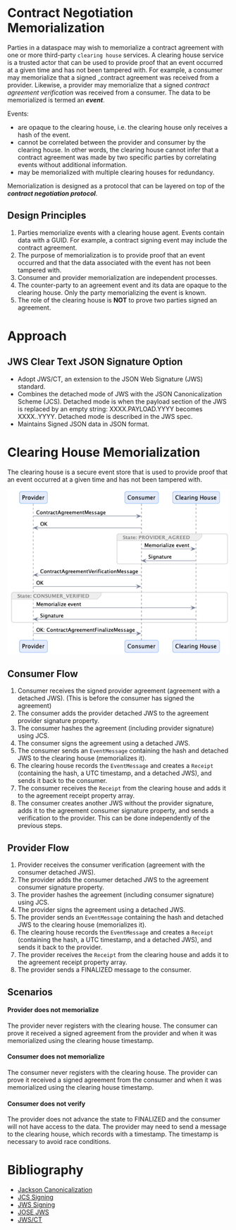 # Contract Negotiation Memorialization

Parties in a dataspace may wish to memorialize a contract agreement with one or more third-party `clearing house` services. A clearing house service is a trusted actor that can 
be used to provide proof that an event occurred at a given time and has not been tampered with. For example, a consumer may memorialize that a signed _contract agreement was
received from a provider. Likewise, a provider may memorialize that a signed _contract agreement verification_ was received from a consumer. The data to be memorialized is termed 
an **_event_**.

Events:

- are opaque to the clearing house, i.e. the clearing house only receives a hash of the event.
- cannot be correlated between the provider and consumer by the clearing house. In other words, the clearing house cannot infer that a contract agreement was made by two specific
  parties by correlating events without additional information.
- may be memorialized with multiple clearing houses for redundancy. 
              
Memorialization is designed as a protocol that can be layered on top of the _**contract negotiation protocol**_.  

## Design Principles
1. Parties memorialize events with a clearing house agent. Events contain data with a GUID. For example, a contract signing event may include the contract agreement.
2. The purpose of memorialization is to provide proof that an event occurred and that the data associated with the event has not been tampered with. 
3. Consumer and provider memorialization are independent processes.
4. The counter-party to an agreement event and its data are opaque to the clearing house. Only the party memorializing the event is known.
5. The role of the clearing house is **NOT** to prove two parties signed an agreement.

# Approach
## JWS Clear Text JSON Signature Option 
- Adopt JWS/CT, an extension to the JSON Web Signature (JWS) standard.
- Combines the detached mode of JWS with the JSON Canonicalization Scheme (JCS). Detached mode is when the payload section of the JWS is replaced 
by an empty string:  XXXX.PAYLOAD.YYYY becomes XXXX..YYYY. Detached mode is described in the JWS spec.
- Maintains Signed JSON data in JSON format.

# Clearing House Memorialization

The clearing house is a secure event store that is used to provide proof that an event occurred at a given time and has not been tampered with. 

![](./contract.negotiation.memorialization.png)  

## Consumer Flow
1. Consumer receives the signed provider agreement (agreement with a detached JWS). (This is before the consumer has signed the agreement)
1. The consumer adds the provider detached JWS to the agreement provider signature property. 
1. The consumer hashes the agreement (including provider signature) using JCS. 
1. The consumer signs the agreement using a detached JWS. 
1. The consumer sends an `EventMessage` containing the hash and detached JWS to the clearing house (memorializes it).
1. The clearing house records the `EventMessage` and creates a `Receipt` (containing the hash, a UTC timestamp, and a detached JWS), and sends it back to the consumer.
1. The consumer receives the `Receipt` from the clearing house and adds it to the agreement receipt property array.
1. The consumer creates another JWS without the provider signature, adds it to the agreement consumer signature property, and sends a verification to the provider. 
   This can be done independently of the previous steps.

## Provider Flow
1. Provider receives the consumer verification (agreement with the consumer detached JWS). 
1. The provider adds the consumer detached JWS to the agreement consumer signature property. 
1. The provider hashes the agreement (including consumer signature) using JCS.  
1. The provider signs the agreement using a detached JWS. 
1. The provider sends an `EventMessage` containing the hash and detached JWS to the clearing house (memorializes it).
1. The clearing house records the `EventMessage` and creates a `Receipt` (containing the hash, a UTC timestamp, and a detached JWS), and sends it back to the provider.
1. The provider receives the `Receipt` from the clearing house and adds it to the agreement receipt property array.
1. The provider sends a FINALIZED message to the consumer.
                                
## Scenarios

#### Provider does not memorialize
The provider never registers with the clearing house. The consumer can prove it received a signed agreement from the provider and when it was
memorialized using the clearing house timestamp.

#### Consumer does not memorialize
The consumer never registers with the clearing house. The provider can prove it received a signed agreement from the consumer and when it was
memorialized using the clearing house timestamp.

#### Consumer does not verify
The provider does not advance the state to FINALIZED and the consumer will not have access to the data. The provider may need to send a message to the 
clearing house, which records with a timestamp. The timestamp is necessary to avoid race conditions.

# Bibliography 
- [Jackson Canonicalization](https://cowtowncoder.medium.com/jackson-tips-sorting-json-using-jsonnode-ce4476e37aee)
- [JCS Signing](https://connect2id.com/blog/how-to-secure-json-objects-with-hmac)
- [JWS Signing](https://connect2id.com/products/nimbus-jose-jwt/examples/jws-with-rsa-signature)
- [JOSE JWS](https://cyberphone.github.io/doc/security/jose-jcs.html) 
- [JWS/CT](https://www.ietf.org/archive/id/draft-jordan-jws-ct-08.html) 



